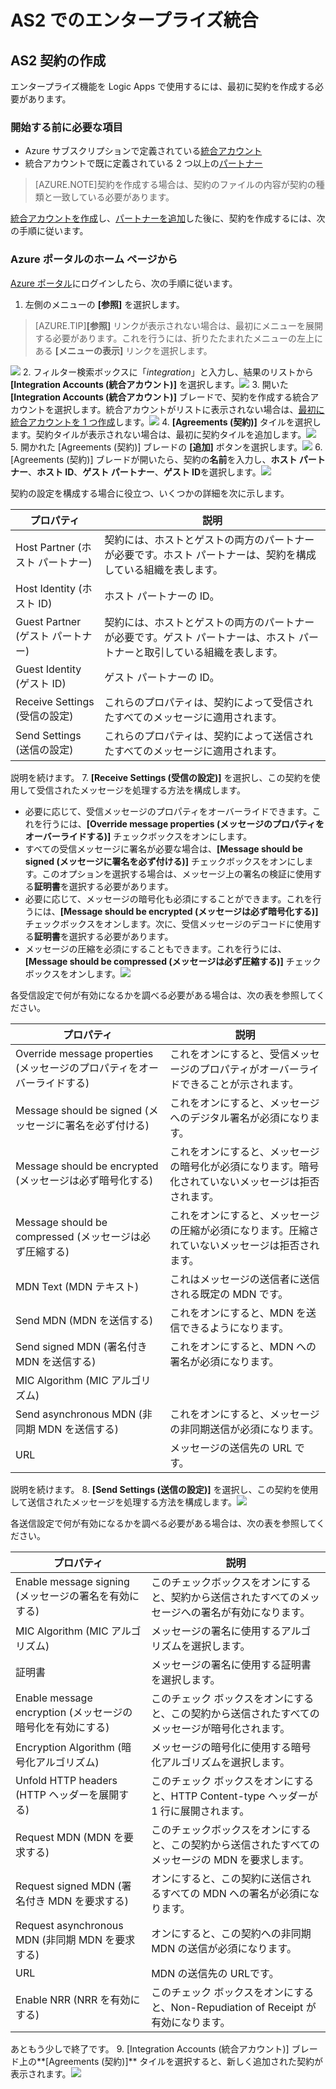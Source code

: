 <properties 
	pageTitle="Enterprise Integration Pack の AS2 契約の作成についての詳細情報" 
	description="Enterprise Integration Pack の AS2 契約の作成についての詳細情報| Microsoft Azure App Service" 
	services="logic-apps" 
	documentationCenter=".net,nodejs,java"
	authors="msftman" 
	manager="erikre" 
	editor="cgronlun"/>

<tags 
	ms.service="logic-apps" 
	ms.workload="integration" 
	ms.tgt_pltfrm="na" 
	ms.devlang="na" 
	ms.topic="article" 
	ms.date="06/29/2016" 
	ms.author="deonhe"/>

# AS2 でのエンタープライズ統合

## AS2 契約の作成
エンタープライズ機能を Logic Apps で使用するには、最初に契約を作成する必要があります。

### 開始する前に必要な項目
- Azure サブスクリプションで定義されている[統合アカウント](./app-service-logic-enterprise-integration-accounts.md)
- 統合アカウントで既に定義されている 2 つ以上の[パートナー](./app-service-logic-enterprise-integration-partners.md)

>[AZURE.NOTE]契約を作成する場合は、契約のファイルの内容が契約の種類と一致している必要があります。


[統合アカウントを作成](./app-service-logic-enterprise-integration-accounts.md)し、[パートナーを追加](./app-service-logic-enterprise-integration-partners.md)した後に、契約を作成するには、次の手順に従います。

### Azure ポータルのホーム ページから

[Azure ポータル](http://portal.azure.com "Azure ポータル")にログインしたら、次の手順に従います。
1. 左側のメニューの **[参照]** を選択します。

>[AZURE.TIP]**[参照]** リンクが表示されない場合は、最初にメニューを展開する必要があります。これを行うには、折りたたまれたメニューの左上にある **[メニューの表示]** リンクを選択します。

![](./media/app-service-logic-enterprise-integration-overview/overview-1.png)
2. フィルター検索ボックスに「*integration*」と入力し、結果のリストから **[Integration Accounts (統合アカウント)]** を選択します。![](./media/app-service-logic-enterprise-integration-overview/overview-2.png)
3. 開いた **[Integration Accounts (統合アカウント)]** ブレードで、契約を作成する統合アカウントを選択します。統合アカウントがリストに表示されない場合は、[最初に統合アカウントを 1 つ作成](./app-service-logic-enterprise-integration-accounts.md "統合アカウントについて")します。![](./media/app-service-logic-enterprise-integration-overview/overview-3.png)
4.  **[Agreements (契約)]** タイルを選択します。契約タイルが表示されない場合は、最初に契約タイルを追加します。![](./media/app-service-logic-enterprise-integration-agreements/agreement-1.png)
5. 開かれた [Agreements (契約)] ブレードの **[追加]** ボタンを選択します。![](./media/app-service-logic-enterprise-integration-agreements/agreement-2.png)
6. [Agreements (契約)] ブレードが開いたら、契約の**名前**を入力し、**ホスト パートナー**、**ホスト ID**、**ゲスト パートナー**、**ゲスト ID**を選択します。![](./media/app-service-logic-enterprise-integration-agreements/agreement-3.png)

契約の設定を構成する場合に役立つ、いくつかの詳細を次に示します。
  
|プロパティ|説明|
|----|----|
|Host Partner (ホスト パートナー)|契約には、ホストとゲストの両方のパートナーが必要です。ホスト パートナーは、契約を構成している組織を表します。|
|Host Identity (ホスト ID)|ホスト パートナーの ID。 |
|Guest Partner (ゲスト パートナー)|契約には、ホストとゲストの両方のパートナーが必要です。ゲスト パートナーは、ホスト パートナーと取引している組織を表します。|
|Guest Identity (ゲスト ID)|ゲスト パートナーの ID。|
|Receive Settings (受信の設定)|これらのプロパティは、契約によって受信されたすべてのメッセージに適用されます。|
|Send Settings (送信の設定)|これらのプロパティは、契約によって送信されたすべてのメッセージに適用されます。|  
説明を続けます。
7. **[Receive Settings (受信の設定)]** を選択し、この契約を使用して受信されたメッセージを処理する方法を構成します。
 
 - 必要に応じて、受信メッセージのプロパティをオーバーライドできます。これを行うには、**[Override message properties (メッセージのプロパティをオーバーライドする)]** チェックボックスをオンにします。
  - すべての受信メッセージに署名が必要な場合は、**[Message should be signed (メッセージに署名を必ず付ける)]** チェックボックスをオンにします。このオプションを選択する場合は、メッセージ上の署名の検証に使用する**証明書**を選択する必要があります。
  - 必要に応じて、メッセージの暗号化も必須にすることができます。これを行うには、**[Message should be encrypted (メッセージは必ず暗号化する)]** チェックボックスをオンします。次に、受信メッセージのデコードに使用する**証明書**を選択する必要があります。
  - メッセージの圧縮を必須にすることもできます。これを行うには、**[Message should be compressed (メッセージは必ず圧縮する)]** チェックボックスをオンします。![](./media/app-service-logic-enterprise-integration-agreements/agreement-4.png)

各受信設定で何が有効になるかを調べる必要がある場合は、次の表を参照してください。

|プロパティ|説明|
|----|----|
|Override message properties (メッセージのプロパティをオーバーライドする)|これをオンにすると、受信メッセージのプロパティがオーバーライドできることが示されます。 |
|Message should be signed (メッセージに署名を必ず付ける)|これをオンにすると、メッセージへのデジタル署名が必須になります。|
|Message should be encrypted (メッセージは必ず暗号化する)|これをオンにすると、メッセージの暗号化が必須になります。暗号化されていないメッセージは拒否されます。|
|Message should be compressed (メッセージは必ず圧縮する)|これをオンにすると、メッセージの圧縮が必須になります。圧縮されていないメッセージは拒否されます。|
|MDN Text (MDN テキスト)|これはメッセージの送信者に送信される既定の MDN です。|
|Send MDN (MDN を送信する)|これをオンにすると、MDN を送信できるようになります。|
|Send signed MDN (署名付き MDN を送信する)|これをオンにすると、MDN への署名が必須になります。|
|MIC Algorithm (MIC アルゴリズム)||
|Send asynchronous MDN (非同期 MDN を送信する)|これをオンにすると、メッセージの非同期送信が必須になります。|
|URL|メッセージの送信先の URL です。|
説明を続けます。
8. **[Send Settings (送信の設定)]** を選択し、この契約を使用して送信されたメッセージを処理する方法を構成します。![](./media/app-service-logic-enterprise-integration-agreements/agreement-5.png)

各送信設定で何が有効になるかを調べる必要がある場合は、次の表を参照してください。

|プロパティ|説明|
|----|----|
|Enable message signing (メッセージの署名を有効にする)|このチェックボックスをオンにすると、契約から送信されたすべてのメッセージへの署名が有効になります。|
|MIC Algorithm (MIC アルゴリズム)|メッセージの署名に使用するアルゴリズムを選択します。|
|証明書|メッセージの署名に使用する証明書を選択します。|
|Enable message encryption (メッセージの暗号化を有効にする)|このチェック ボックスをオンにすると、この契約から送信されたすべてのメッセージが暗号化されます。|
|Encryption Algorithm (暗号化アルゴリズム)|メッセージの暗号化に使用する暗号化アルゴリズムを選択します。|
|Unfold HTTP headers (HTTP ヘッダーを展開する)|このチェック ボックスをオンにすると、HTTP Content-type ヘッダーが 1 行に展開されます。|
|Request MDN (MDN を要求する)|このチェックボックスをオンにすると、この契約から送信されたすべてのメッセージの MDN を要求します。|
|Request signed MDN (署名付き MDN を要求する)|オンにすると、この契約に送信されるすべての MDN への署名が必須になります。|
|Request asynchronous MDN (非同期 MDN を要求する)|オンにすると、この契約への非同期 MDN の送信が必須になります。|
|URL|MDN の送信先の URLです。|
|Enable NRR (NRR を有効にする)|このチェック ボックスをオンにすると、Non-Repudiation of Receipt が有効になります。|
あともう少しで終了です。
9. [Integration Accounts (統合アカウント)] ブレード上の**[Agreements (契約)]** タイルを選択すると、新しく追加された契約が表示されます。![](./media/app-service-logic-enterprise-integration-agreements/agreement-6.png)

<!---HONumber=AcomDC_0803_2016-->
